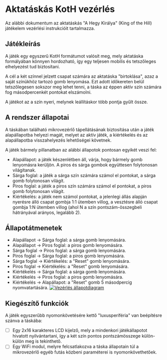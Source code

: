 # Aktatáskás KotH vezérlés

Az alábbi dokumentum az aktatáskás "A Hegy Királya" (King of the Hill) játékelem vezérlési instrukcióit tartalmazza.

## Játékleírás
A játék egy egyszerű KotH formátumot valósít meg, mely aktatáska formályában könnyen hordozható, így egy teljesen mobilis és tetszőleges elhelyezést tud biztosítani.

A cél a két színnel jelzett csapat számára az aktatáska "birtoklása", azaz a saját színükhöz tartozó gomb lenyomása. Ezt adott időkereten belül tetszőlegesen sokszor meg lehet tenni, a táska az éppen aktív szín számára fog másodpercenkét pontokat elszámolni.

A játékot az a szín nyeri, melynek leállításkor több pontja gyűlt össze.

## A rendszer állapotai
A táskában található mikrovezérlő tápellátásának biztosítása után a játék alapállapotba helyezi magát, melyet az aktív játék, a kiértékelés és az alapállapotba visszahelyezés lehetőségei követnek.

A játék bármely pillanatban az alábbi állapotok pontosan egyikét veszi fel:

- Alapállapot: a játék készenlétben áll, várja, hogy bármely gomb lenyomásra kerüljön. A piros és sárga gombok együttesen folytonosan világítanak.
- Sárga foglal: a játék a sárga szín számára számol el pontokat, a sárga gomb folytonosan világít.
- Piros foglal: a játék a piros szín számára számol el pontokat, a piros gomb folytonosan világít.
- Kiértékelés: a játék nem számol pontokat, a jelenlegi állás alapján nyerésre álló csapat gombja 1:1 ütemben villog, a vesztésre álló csapat gombja 1:N ütemben villog (ahol N a szín pontszám-összegbeli hátrányával arányos, legalább 2).

## Állapotátmenetek
- Alapállapot -> Sárga foglal: a sárga gomb lenyomására.
- Alapállapot -> Piros foglal: a piros gomb lenyomására.
- Sárga foglal -> Piros foglal: a sárga gomb lenyomására.
- Piros foglal -> Sárga foglal: a piros gomb lenyomására.
- Sárga foglal -> Kiértékelés: a "Reset" gomb lenyomására.
- Piros foglal -> Kiértékelés: a "Reset" gomb lenyomására.
- Kiértékelés -> Sárga foglal: a sárga gomb lenyomására.
- Kiértékelés -> Piros foglal: a piros gomb lenyomására.
- Kiértékelés -> Alapállapot: a "Reset" gomb 5 másodpercig nyomvatartására.
[![Vezérlés állapotdiagram](https://app.eraser.io/workspace/Q2RTol8HHzs7mM4h7Qwu/preview?elements=HaKp08YZvj8B6MHMhmREGg&type=embed)](https://app.eraser.io/workspace/Q2RTol8HHzs7mM4h7Qwu?elements=HaKp08YZvj8B6MHMhmREGg)

## Kiegészítő funkciók
A játék egyszerűbb nyomonkövetésére kettő "luxusperiféria" van beépítésre szánva a táskába:

- [ ] Egy 2x16 karakteres LCD kijelző, mely a mindenkori játékállapotot hivatott nyilvántartani, így a két szín pontos pontszámösszege külön-külön meg is tekinthető.
- [ ] Egy WiFi modul, melyre felcsatlakozva a táska állapotain túl a mikrovezérlő egyéb futás közbeni paraméterei is nyomonkövethetőek.